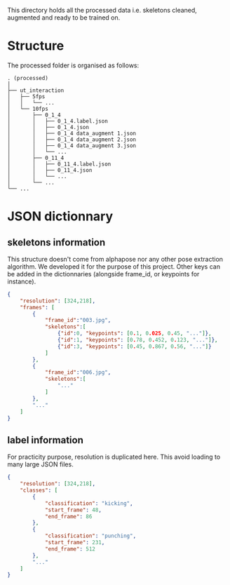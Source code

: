 This directory holds all the processed data i.e. skeletons cleaned, augmented and ready to be trained on.

# Structure

The processed folder is organised as follows:
```
. (processed)
│
├── ut_interaction
│   ├── 5fps
│   │   └── ...
│   └── 10fps
│       ├── 0_1_4
│       │   ├── 0_1_4.label.json
│       │   ├── 0_1_4.json
│       │   ├── 0_1_4 data_augment 1.json
│       │   ├── 0_1_4 data_augment 2.json
│       │   ├── 0_1_4 data_augment 3.json
│       │   └── ...
│       ├── 0_11_4
│       │   ├── 0_11_4.label.json
│       │   ├── 0_11_4.json
│       │   └── ...
│       └── ...
└── ...
```

# JSON dictionnary

## skeletons information

This structure doesn't come from alphapose nor any other pose extraction algorithm. We developed it for the purpose of this project. Other keys can be added in the dictionnaries (alongside frame_id, or keypoints for instance).

```json
{
    "resolution": [324,218],
    "frames": [
        {
            "frame_id":"003.jpg",
            "skeletons":[
                {"id":0, "keypoints": [0.1, 0.025, 0.45, "..."]},
                {"id":1, "keypoints": [0.78, 0.452, 0.123, "..."]},
                {"id":3, "keypoints": [0.45, 0.867, 0.56, "..."]}
            ]
        },
        {
            "frame_id":"006.jpg",
            "skeletons":[
                "..."
            ]
        },
        "..."
    ]
}
```

## label information

For practicity purpose, resolution is duplicated here. This avoid loading to many large JSON files.

```json
{
    "resolution": [324,218],
    "classes": [
        {
            "classification": "kicking",
            "start_frame": 48,
            "end_frame": 86
        },
        {
            "classification": "punching",
            "start_frame": 231,
            "end_frame": 512
        },
        "..."
    ]
}
```
